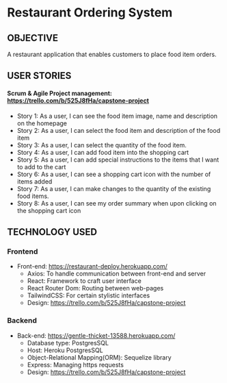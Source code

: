 # Restaurant Ordering System

## OBJECTIVE

 A restaurant application that enables customers to place food item orders.

## USER STORIES
  #### Scrum & Agile Project management: https://trello.com/b/525J8fHa/capstone-project
  - Story 1: As a user, I can see the food item image, name and description on the homepage
  - Story 2: As a user, I can select the food item and description of the food item
  - Story 3: As a user, I can select the quantity of the food item.
  - Story 4: As a user, I can add food item into the shopping cart
  - Story 5: As a user, I can add special instructions to the items that I want to add to the cart
  - Story 6: As a user, I can see a shopping cart icon with the number of items added
  - Story 7: As a user, I can make changes to the quantity of the existing food items.
  - Story 8: As a user, I can see my order summary when upon clicking on the shopping cart icon 

## TECHNOLOGY USED

 ### Frontend
   - Front-end: https://restaurant-deploy.herokuapp.com/
      - Axios: To handle communication between front-end and server 
      - React: Framework to craft user interface
      - React Router Dom: Routing between web-pages
      - TailwindCSS: For certain stylistic interfaces
      - Design: https://trello.com/b/525J8fHa/capstone-project

 ### Backend
   - Back-end: https://gentle-thicket-13588.herokuapp.com/
     - Database type: PostgresSQL
     - Host: Heroku PostgresSQL
     - Object-Relational Mapping(ORM): Sequelize library
     - Express: Managing https requests
     - Design: https://trello.com/b/525J8fHa/capstone-project
